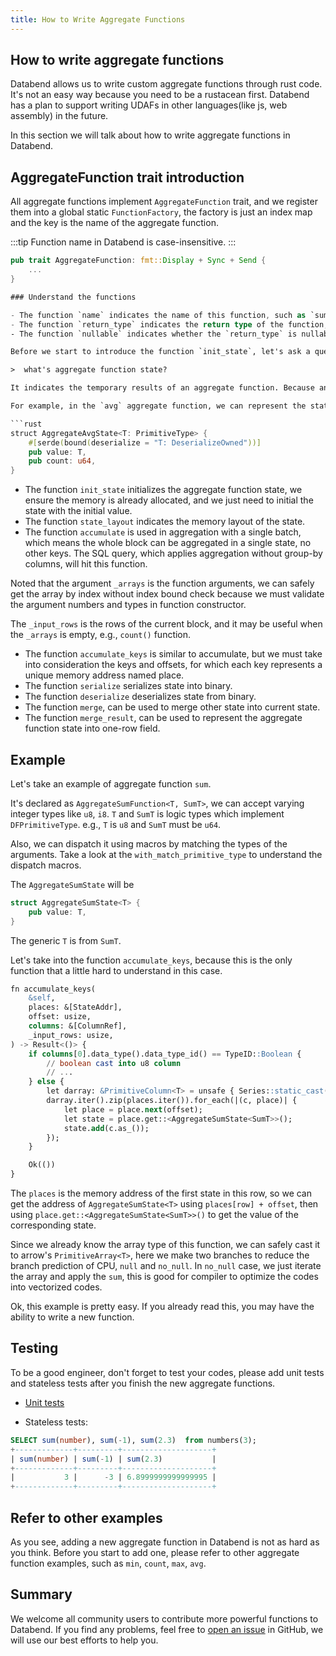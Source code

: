 ```yaml
---
title: How to Write Aggregate Functions
---
```


## How to write aggregate functions

Databend allows us to write custom aggregate functions through rust code. It's not an easy way because you need to be a rustacean first. Databend has a plan to support writing UDAFs in other languages(like js, web assembly) in the future.

In this section we will talk about how to write aggregate functions in Databend.


## AggregateFunction trait introduction

All aggregate functions implement `AggregateFunction` trait, and we register them into a global static `FunctionFactory`, the factory is just an index map and the key is the name of the aggregate function.

:::tip
Function name in Databend is case-insensitive.
:::

``` rust
pub trait AggregateFunction: fmt::Display + Sync + Send {
    ...
}

### Understand the functions

- The function `name` indicates the name of this function, such as `sum`, `min`.
- The function `return_type` indicates the return type of the function, it may vary with different arguments, such as `sum(int8)` -> `int64`, `sum(uint8)` -> `uint64`, `sum(float64)` -> `float64`.
- The function `nullable` indicates whether the `return_type` is nullable or not.

Before we start to introduce the function `init_state`, let's ask a question first:

>  what's aggregate function state?

It indicates the temporary results of an aggregate function. Because an aggregate function accumulates data in columns block by block and there will be some intermediate results after the aggregation. Therefore, the state must be mergeable, serializable.

For example, in the `avg` aggregate function, we can represent the state like:

```rust
struct AggregateAvgState<T: PrimitiveType> {
    #[serde(bound(deserialize = "T: DeserializeOwned"))]
    pub value: T,
    pub count: u64,
}

```

- The function `init_state` initializes the aggregate function state, we ensure the memory is already allocated, and we just need to initial the state with the initial value.
- The function `state_layout` indicates the memory layout of the state.
- The function `accumulate` is used in aggregation with a single batch, which means the whole block can be aggregated in a single state, no other keys. The SQL query, which applies aggregation without group-by columns, will hit this function.

Noted that the argument `_arrays` is the function arguments, we can safely get the array by index without index bound check because we must validate the argument numbers and types in function constructor.

The `_input_rows` is the rows of the current block, and it may be useful when the `_arrays` is empty, e.g., `count()` function.


- The function `accumulate_keys` is similar to accumulate, but we must take into consideration the keys and offsets, for which each key represents a unique memory address named place.
- The function `serialize` serializes state into binary.
- The function `deserialize` deserializes state from binary.
- The function `merge`, can be used to merge other state into current state.
- The function `merge_result`, can be used to represent the aggregate function state into one-row field.


## Example
Let's take an example of aggregate function `sum`.

It's declared as `AggregateSumFunction<T, SumT>`, we can accept varying integer types like `u8`, `i8`. `T` and `SumT` is logic types which implement `DFPrimitiveType`. e.g., `T` is `u8` and `SumT` must be `u64`.

Also, we can dispatch it using macros by matching the types of the arguments. Take a look at the `with_match_primitive_type` to understand the dispatch macros.

The `AggregateSumState` will be

```rust
struct AggregateSumState<T> {
    pub value: T,
}
```

The generic `T` is from `SumT`.

Let's take into the function `accumulate_keys`, because this is the only function that a little hard to understand in this case.

```sql
fn accumulate_keys(
    &self,
    places: &[StateAddr],
    offset: usize,
    columns: &[ColumnRef],
    _input_rows: usize,
) -> Result<()> {
    if columns[0].data_type().data_type_id() == TypeID::Boolean {
        // boolean cast into u8 column
        // ...
    } else {
        let darray: &PrimitiveColumn<T> = unsafe { Series::static_cast(&columns[0]) };
        darray.iter().zip(places.iter()).for_each(|(c, place)| {
            let place = place.next(offset);
            let state = place.get::<AggregateSumState<SumT>>();
            state.add(c.as_());
        });
    }

    Ok(())
}
```

The `places` is the memory address of the first state in this row, so we can get the address of `AggregateSumState<T>` using `places[row] + offset`, then using `place.get::<AggregateSumState<SumT>>()` to get the value of the corresponding state.

Since we already know the array type of this function, we can safely cast it to arrow's `PrimitiveArray<T>`, here we make two branches to reduce the branch prediction of CPU, `null` and `no_null`. In `no_null` case, we just iterate the array and apply the `sum`, this is good for compiler to optimize the codes into vectorized codes.

Ok, this example is pretty easy. If you already read this, you may have the ability to write a new function.


## Testing
To be a good engineer, don't forget to test your codes, please add unit tests and stateless tests after you finish the new aggregate functions.

- [Unit tests](https://github.com/datafuselabs/databend/blob/a0869e8ac3cc70105822e6f0aaddfa534c4270d2/common/functions/tests/it/aggregates/aggregate_function.rs)

- Stateless tests:

```sql
SELECT sum(number), sum(-1), sum(2.3)  from numbers(3);
+-------------+---------+--------------------+
| sum(number) | sum(-1) | sum(2.3)           |
+-------------+---------+--------------------+
|           3 |      -3 | 6.8999999999999995 |
+-------------+---------+--------------------+
```

## Refer to other examples
As you see, adding a new aggregate function in Databend is not as hard as you think. Before you start to add one, please refer to other aggregate function examples, such as `min`, `count`, `max`, `avg`.

## Summary
We welcome all community users to contribute more powerful functions to Databend. If you find any problems, feel free to [open an issue](https://github.com/datafuselabs/databend/issues) in GitHub, we will use our best efforts to help you.
